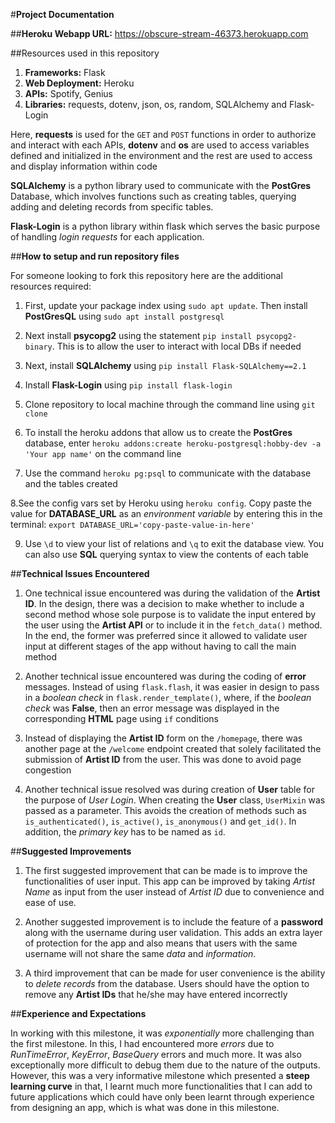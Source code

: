 #**Project Documentation**

##**Heroku Webapp URL:** <https://obscure-stream-46373.herokuapp.com>

##Resources used in this repository

1. **Frameworks:** Flask
2. **Web Deployment:** Heroku
3. **APIs:** Spotify, Genius
4. **Libraries:** requests, dotenv, json, os, random, SQLAlchemy and Flask-Login

Here, **requests** is used for the `GET` and `POST` functions in order to authorize and interact with each APIs, **dotenv** and **os** are used to access variables defined and initialized in the environment and the rest are used to access and display information within code 

**SQLAlchemy** is a python library used to communicate with the **PostGres** Database, which involves functions such as creating tables, querying adding and deleting records from specific tables.

**Flask-Login** is a python library within flask which serves the basic purpose of handling *login requests* for each application. 

##**How to setup and run repository files**

For someone looking to fork this repository here are the additional resources required: 

1. First, update your package index using `sudo apt update`. Then install **PostGresQL** using `sudo apt install postgresql`

2. Next install **psycopg2** using the statement `pip install psycopg2-binary`. This is to allow the user to interact with local DBs if needed

3. Next, install **SQLAlchemy** using `pip install Flask-SQLAlchemy==2.1`

4. Install **Flask-Login** using `pip install flask-login` 

5. Clone repository to local machine through the command line using `git clone`

6. To install the heroku addons that allow us to create the **PostGres** database, enter `heroku addons:create heroku-postgresql:hobby-dev -a 'Your app name'` on the command line

7. Use the command `heroku pg:psql` to communicate with the database and the tables created

8.See the config vars set by Heroku using `heroku config`. Copy paste the value for **DATABASE_URL** as an *environment variable* by entering this in the terminal: `export DATABASE_URL='copy-paste-value-in-here'`

9. Use `\d` to view your list of relations and `\q` to exit the database view. You can also use **SQL** querying syntax to view the contents of each table


##**Technical Issues Encountered**

1. One technical issue encountered was during the validation of the **Artist ID**. In the design, there was a decision to make whether to include a second method whose sole purpose is to validate the input entered by the user using the **Artist API** or to include it in the `fetch_data()` method. In the end, the former was preferred since it allowed to validate user input at different stages of the app without having to call the main method

2. Another technical issue encountered was during the coding of **error** messages. Instead of using `flask.flash`, it was easier in design to pass in a *boolean check* in `flask.render_template()`, where, if the *boolean check* was **False**, then an error message was displayed in the corresponding **HTML** page using `if` conditions 

3. Instead of displaying the **Artist ID** form on the `/homepage`, there was another page at the `/welcome` endpoint created that solely facilitated the submission of **Artist ID** from the user. This was done to avoid page congestion

4. Another technical issue resolved was during creation of **User** table for the purpose of *User Login*. When creating the **User** class, `UserMixin` was passed as a parameter. This avoids the creation of methods such as `is_authenticated()`, `is_active()`, `is_anonymous()` and `get_id()`. In addition, the *primary key* has to be named as `id`.

##**Suggested Improvements**

1. The first suggested improvement that can be made is to improve the functionalities of user input. This app can be improved by taking *Artist Name* as input from the user instead of *Artist ID* due to convenience and ease of use. 


2. Another suggested improvement is to include the feature of a **password** along with the username during user validation. This adds an extra layer of protection for the app and also means that users with the same username will not share the same *data* and *information*.


3. A third improvement that can be made for user convenience is the ability to *delete records* from the database. Users should have the option to remove any **Artist IDs** that he/she may have entered incorrectly

##**Experience and Expectations**

In working with this milestone, it was *exponentially* more challenging than the first milestone. In this, I had encountered more *errors* due to *RunTimeError*, *KeyError*, *BaseQuery* errors and much more. It was also exceptionally more difficult to debug them due to the nature of the outputs. However, this was a very informative milestone which presented a **steep learning curve** in that, I learnt much more functionalities that I can add to future applications which could have only been learnt through experience from designing an app, which is what was done in this milestone.